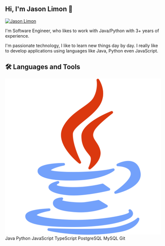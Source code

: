## Hi, I'm Jason Limon 👋

[![Jason Limon](https://img.shields.io/badge/LinkedIn-0077B5?style=for-the-badge&logo=linkedin&logoColor=white)](https://mx.linkedin.com/in/jason-limon-bab886170)

I'm  Software Engineer, who likes to work with Java/Python with 3+ years of experience.

I'm passionate technology, I like to learn new things day by day. I really like to develop applications using languages like Java, Python even JavaScript.


🛠️  Languages and Tools
---

![Java](https://github.com/JasonLimonUS/JasonLimonUS/blob/main/svg/java-svgrepo-com.svg)
Java
Python
JavaScript
TypeScript
PostgreSQL
MySQL
Git

